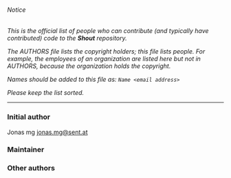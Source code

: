 ###### Notice

*This is the official list of people who can contribute (and typically have
contributed) code to the **Shout** repository.*

*The AUTHORS file lists the copyright holders; this file lists people. For
example, the employees of an organization are listed here but not in AUTHORS,
because the organization holds the copyright.*

*Names should be added to this file as: `Name <email address>`*

*Please keep the list sorted.*

* * *

### Initial author

Jonas mg <jonas.mg@sent.at>

### Maintainer



### Other authors


